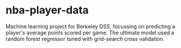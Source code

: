 # nba-player-data
Machine learning project for Berkeley DSS, focussing on predicting a player's average points scored per game. The ultimate model used a random forest regressor tuned with grid-search cross validation.
